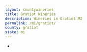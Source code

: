 ```yaml
---
layout: countywineries
title: Gratiot Wineries
description: Wineries in Gratiot MI
permalink: /mi/gratiot/
county: gratiot
state: mi
---
```

-
